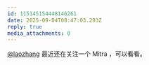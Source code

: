 ```yaml
---
id: 115145154448146261
date: 2025-09-04T08:47:03.293Z
reply: true
media_attachments: 0
---
```


[@laozhang](https://suo.si/@laozhang) 最近还在关注一个 Mitra ，可以看看。

